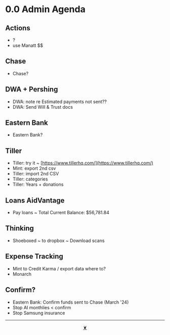 # 0.0 Admin Agenda

## Actions

* ?
* use Manatt $$

## Chase

* Chase?

## DWA + Pershing

* DWA: note re Estimated payments not sent??
* DWA: Send Will & Trust docs

## Eastern Bank

* Eastern Bank?

## Tiller

* Tiller: try it ~ [https://www.tillerhq.com/](https://www.tillerhq.com/)
* Mint: export 2nd csv
* Tiller: import 2nd CSV
* Tiller: categories 
* Tiller: Years + donations

## Loans AidVantage

* Pay loans ~ Total Current Balance: $56,781.84

## Thinking

* Shoeboxed ~ to dropbox ~ Download scans

## Expense Tracking

* Mint to Credit Karma / export data where to?
* Monarch

## Confirm?

* Eastern Bank: Confirm funds sent to Chase (March '24)
* Stop AI monthlies < confirm
* Stop Samsung insurance

***

<center title="Hello! Click me to go up to the top"><a class="aDingbat" href="javascript:window.scrollTo(0,0);">❦</a></center>